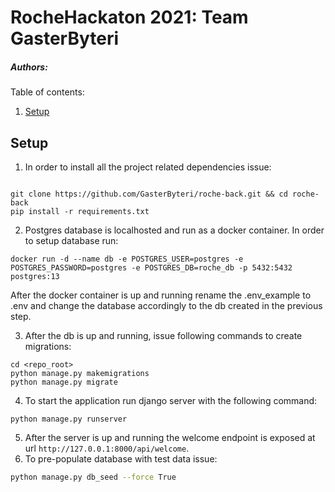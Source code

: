 # RocheHackaton 2021: Team GasterByteri
##### Authors: 

Table of contents:
1. [Setup](#setup)

<a name="setup"></a>
## Setup
1. In order to install all the project related dependencies issue:
```shell script

git clone https://github.com/GasterByteri/roche-back.git && cd roche-back
pip install -r requirements.txt  
```

2. Postgres database is localhosted and run as a docker container. In order to setup database run:

```shell script
docker run -d --name db -e POSTGRES_USER=postgres -e POSTGRES_PASSWORD=postgres -e POSTGRES_DB=roche_db -p 5432:5432 postgres:13
```
After the docker container is up and running rename the .env_example to .env and change the database accordingly to the db created in the previous step.

3. After the db is up and running, issue following commands to create migrations:
```shell script
cd <repo_root>
python manage.py makemigrations
python manage.py migrate
```
4. To start the application run django server with the following command:
```shell script
python manage.py runserver
```
5. After the server is up and running the welcome endpoint is exposed at url `http://127.0.0.1:8000/api/welcome`. 
6. To pre-populate database with test data issue:
```bash
python manage.py db_seed --force True
```